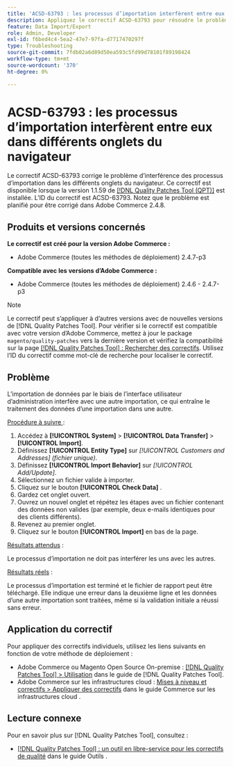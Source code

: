 ```yaml
---
title: 'ACSD-63793 : les processus d’importation interfèrent entre eux dans différents onglets du navigateur'
description: Appliquez le correctif ACSD-63793 pour résoudre le problème d’Adobe Commerce où les processus d’importation interfèrent les uns avec les autres dans différents onglets du navigateur.
feature: Data Import/Export
role: Admin, Developer
exl-id: f6bed4c4-5ea2-47e7-97fa-d7717470297f
type: Troubleshooting
source-git-commit: 7fdb02a6d89d50ea593c5fd99d78101f89198424
workflow-type: tm+mt
source-wordcount: '370'
ht-degree: 0%

---
```


# ACSD-63793 : les processus d’importation interfèrent entre eux dans différents onglets du navigateur

Le correctif ACSD-63793 corrige le problème d’interférence des processus d’importation dans les différents onglets du navigateur. Ce correctif est disponible lorsque la version 1.1.59 de [[!DNL Quality Patches Tool (QPT)]](/help/tools/quality-patches-tool/quality-patches-tool-to-self-serve-quality-patches.md) est installée. L’ID du correctif est ACSD-63793. Notez que le problème est planifié pour être corrigé dans Adobe Commerce 2.4.8.

## Produits et versions concernés

**Le correctif est créé pour la version Adobe Commerce :**

* Adobe Commerce (toutes les méthodes de déploiement) 2.4.7-p3

**Compatible avec les versions d’Adobe Commerce :**

* Adobe Commerce (toutes les méthodes de déploiement) 2.4.6 - 2.4.7-p3

>[!NOTE]
>
>Le correctif peut s’appliquer à d’autres versions avec de nouvelles versions de [!DNL Quality Patches Tool]. Pour vérifier si le correctif est compatible avec votre version d’Adobe Commerce, mettez à jour le package `magento/quality-patches` vers la dernière version et vérifiez la compatibilité sur la page [[!DNL Quality Patches Tool] : Rechercher des correctifs](https://experienceleague.adobe.com/tools/commerce-quality-patches/index.html?lang=fr). Utilisez l’ID du correctif comme mot-clé de recherche pour localiser le correctif.

## Problème

L’importation de données par le biais de l’interface utilisateur d’administration interfère avec une autre importation, ce qui entraîne le traitement des données d’une importation dans une autre.

<u>Procédure à suivre </u> :

1. Accédez à **[!UICONTROL System]** > **[!UICONTROL Data Transfer]** > **[!UICONTROL Import]**.
1. Définissez **[!UICONTROL Entity Type]** sur *[!UICONTROL Customers and Addresses] (fichier unique)*.
1. Définissez **[!UICONTROL Import Behavior]** sur *[!UICONTROL Add/Update]*.
1. Sélectionnez un fichier valide à importer.
1. Cliquez sur le bouton **[!UICONTROL Check Data]** .
1. Gardez cet onglet ouvert.
1. Ouvrez un nouvel onglet et répétez les étapes avec un fichier contenant des données non valides (par exemple, deux e-mails identiques pour des clients différents).
1. Revenez au premier onglet.
1. Cliquez sur le bouton **[!UICONTROL Import]** en bas de la page.

<u>Résultats attendus</u> :

Le processus d’importation ne doit pas interférer les uns avec les autres.

<u>Résultats réels</u> :

Le processus d’importation est terminé et le fichier de rapport peut être téléchargé. Elle indique une erreur dans la deuxième ligne et les données d’une autre importation sont traitées, même si la validation initiale a réussi sans erreur.

## Application du correctif

Pour appliquer des correctifs individuels, utilisez les liens suivants en fonction de votre méthode de déploiement :

* Adobe Commerce ou Magento Open Source On-premise : [[!DNL Quality Patches Tool] > Utilisation](/help/tools/quality-patches-tool/usage.md) dans le guide de [!DNL Quality Patches Tool].
* Adobe Commerce sur les infrastructures cloud : [Mises à niveau et correctifs > Appliquer des correctifs](https://experienceleague.adobe.com/docs/commerce-cloud-service/user-guide/develop/upgrade/apply-patches.html?lang=fr) dans le guide Commerce sur les infrastructures cloud .

## Lecture connexe

Pour en savoir plus sur [!DNL Quality Patches Tool], consultez :

* [[!DNL Quality Patches Tool] : un outil en libre-service pour les correctifs de qualité](/help/tools/quality-patches-tool/quality-patches-tool-to-self-serve-quality-patches.md) dans le guide Outils .

